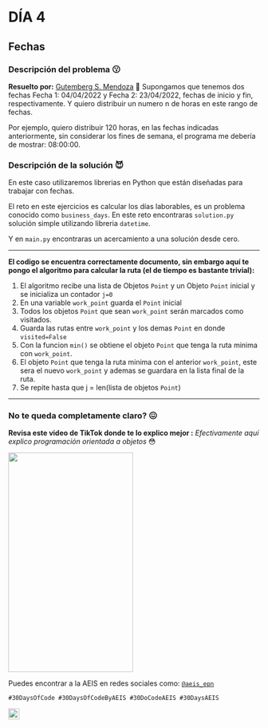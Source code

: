 # DÍA 4
## Fechas
### Descripción del problema :kissing:
**Resuelto por:** [Gutemberg S. Mendoza](linkedin.com/in/gutembergsmendoza)
📅 Supongamos que tenemos dos fechas Fecha 1: 04/04/2022 y Fecha 2: 23/04/2022, fechas de inicio y fin, respectivamente. Y quiero distribuir un numero n de horas en este rango de fechas.

Por ejemplo, quiero distribuir 120 horas, en las fechas indicadas anteriormente, sin considerar los fines de semana, el programa me debería de mostrar: 08:00:00.


### Descripción de la solución :smiling_imp:
En este caso utilizaremos librerias en Python que están diseñadas para trabajar con fechas. 

El reto en este ejercicios es calcular los días laborables, es un problema conocido como `business_days`. En este reto encontraras `solution.py` solución simple utilizando libreria `datetime`. 

Y en `main.py` encontraras un acercamiento a una solución desde cero. 

---

**El codigo se encuentra correctamente documento, sin embargo aquí te pongo el algoritmo para calcular la ruta (el de tiempo es bastante trivial):** 
1. El algoritmo recibe una lista de Objetos `Point` y un Objeto `Point` inicial y se inicializa un contador `j=0`
2. En una variable `work_point` guarda el `Point` inicial
3. Todos los objetos `Point` que sean `work_point` serán marcados como visitados. 
4. Guarda las rutas entre `work_point` y los demas `Point` en donde `visited=False` 
5. Con la funcion `min()` se obtiene el objeto `Point` que tenga la ruta minima con `work_point`.
6. El objeto `Point` que tenga la ruta minima con el anterior `work_point`, este sera el nuevo `work_point` y ademas se guardara en la lista final de la ruta. 
7. Se repite hasta que j = len(lista de objetos `Point`)





---
### No te queda completamente claro? :confounded:
**Revisa este video de TikTok donde te lo explico mejor :** 
*Efectivamente aquí explico programación orientada a objetos* :flushed:




[<img src="https://res.cloudinary.com/marcomontalbano/image/upload/v1664299328/video_to_markdown/images/tiktok--7148110640102624517-c05b58ac6eb4c4700831b2b3070cd403.jpg" width = "250" height = "440">](https://www.tiktok.com/@steveeeeess/video/7148110640102624517?is_copy_url=1&is_from_webapp=v1)







Puedes encontrar a la AEIS en redes sociales como: [```@aeis_epn```](https://www.instagram.com/aeis_epn/)



`#30DaysOfCode #30DaysOfCodeByAEIS #30DoCodeAEIS #30DaysAEIS`

<a href="https://www.linkedin.com/in/gutembergsmendoza/">
    <img align="left" alt="Gutemberg S. Mendoza | LinkedIn " width="22px" src="https://cdn.jsdelivr.net/npm/simple-icons@v3/icons/linkedin.svg" />
  </a>
